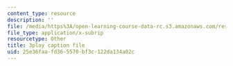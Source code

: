 ```yaml
---
content_type: resource
description: ''
file: /media/https%3A/open-learning-course-data-rc.s3.amazonaws.com/res-6-006-video-demonstrations-in-lasers-and-optics-spring-2008/25e36faafd365570bf3c122da134a02c_o1YjIyzshh8.vtt
file_type: application/x-subrip
resourcetype: Other
title: 3play caption file
uid: 25e36faa-fd36-5570-bf3c-122da134a02c
---
```

